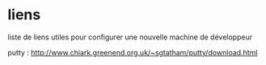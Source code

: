 # liens
liste de liens utiles pour configurer une nouvelle machine de développeur

putty : http://www.chiark.greenend.org.uk/~sgtatham/putty/download.html
